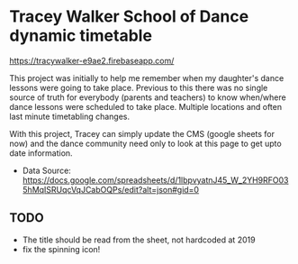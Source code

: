 # Tracey Walker School of Dance dynamic timetable

https://tracywalker-e9ae2.firebaseapp.com/

This project was initially to help me remember when my daughter's dance lessons were going to take place.
Previous to this there was no single source of truth for everybody (parents and teachers) to know when/where dance lessons were scheduled to take place.  Multiple locations and often last minute timetabling changes.

With this project, Tracey can simply update the CMS (google sheets for now) and the dance community need only to look at this page to get upto date information.


- Data Source: https://docs.google.com/spreadsheets/d/1lbpvyatnJ45_W_2YH9RFO035hMqISRUqcVqJCabOQPs/edit?alt=json#gid=0

## TODO
- The title should be read from the sheet, not hardcoded at 2019
- fix the spinning icon!
